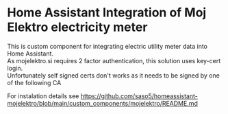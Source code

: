 # Home Assistant Integration of Moj Elektro electricity meter

This is custom component for integrating electric utility meter data into Home Assistant.  
As mojelektro.si requires 2 factor authentication, this solution uses key-cert login.  
Unfortunately self signed certs don't works as it needs to be signed by one of the following CA

For instalation details see https://github.com/saso5/homeassistant-mojelektro/blob/main/custom_components/mojelektro/README.md

